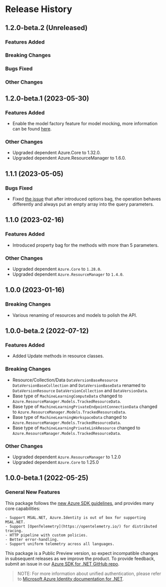 # Release History

## 1.2.0-beta.2 (Unreleased)

### Features Added

### Breaking Changes

### Bugs Fixed

### Other Changes

## 1.2.0-beta.1 (2023-05-30)

### Features Added

- Enable the model factory feature for model mocking, more information can be found [here](https://azure.github.io/azure-sdk/dotnet_introduction.html#dotnet-mocking-factory-builder).

### Other Changes

- Upgraded dependent Azure.Core to 1.32.0.
- Upgraded dependent Azure.ResourceManager to 1.6.0.

## 1.1.1 (2023-05-05)

### Bugs Fixed

- Fixed [the issue](https://github.com/Azure/azure-sdk-for-net/issues/35000) that after introduced options bag, the operation behaves differently and always put an empty array into the query parameters.

## 1.1.0 (2023-02-16)

### Features Added

- Introduced property bag for the methods with more than 5 parameters.

### Other Changes

- Upgraded dependent `Azure.Core` to `1.28.0`.
- Upgraded dependent `Azure.ResourceManager` to `1.4.0`.

## 1.0.0 (2023-01-16)

### Breaking Changes

- Various renaming of resources and models to polish the API.

## 1.0.0-beta.2 (2022-07-12)

### Features Added

- Added Update methods in resource classes.

### Breaking Changes

- Resource/Collection/Data `DataVersionBaseResource` `DataVersionBaseCollection` and `DataVersionBaseData` renamed to `DataVersionResource` `DataVersionCollection` and `DataVersionData`.
- Base type of `MachineLearningComputeData` changed to `Azure.ResourceManager.Models.TrackedResourceData`.
- Base type of `MachineLearningPrivateEndpointConnectionData` changed to `Azure.ResourceManager.Models.TrackedResourceData`.
- Base type of `MachineLearningWorkspaceData` changed to `Azure.ResourceManager.Models.TrackedResourceData`.
- Base type of `MachineLearningPrivateLinkResource` changed to `Azure.ResourceManager.Models.TrackedResourceData`.

### Other Changes

- Upgraded dependent `Azure.ResourceManager` to 1.2.0
- Upgraded dependent `Azure.Core` to 1.25.0

## 1.0.0-beta.1 (2022-05-25)

### General New Features

This package follows the [new Azure SDK guidelines](https://azure.github.io/azure-sdk/general_introduction.html), and provides many core capabilities:

    - Support MSAL.NET, Azure.Identity is out of box for supporting MSAL.NET.
    - Support [OpenTelemetry](https://opentelemetry.io/) for distributed tracing.
    - HTTP pipeline with custom policies.
    - Better error-handling.
    - Support uniform telemetry across all languages.

This package is a Public Preview version, so expect incompatible changes in subsequent releases as we improve the product. To provide feedback, submit an issue in our [Azure SDK for .NET GitHub repo](https://github.com/Azure/azure-sdk-for-net/issues).

> NOTE: For more information about unified authentication, please refer to [Microsoft Azure Identity documentation for .NET](https://docs.microsoft.com//dotnet/api/overview/azure/identity-readme?view=azure-dotnet).
